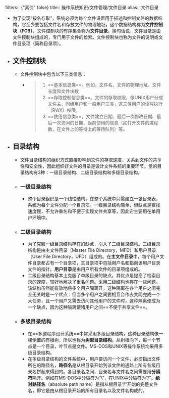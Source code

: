 filters:: {"索引" false}
title:: 操作系统知识/文件管理/文件目录
alias:: 文件目录

- 为了实现“按名存取”，系统必须为每个文件设置用于描述和控制文件的数据结构，它至少要包括文件名和存放文件的物理地址，这个数据结构称为**文件控制块（FCB）**，文件控制块的有序集合称为**文件目录**。换句话说，文件目录是由文件控制块组成的，专门用于文件的检索。文件控制块也称为文件的说明或文件目录项（简称目录项）。
- ## 文件控制块
	- 文件控制块中包含以下三类信息：
		- > 1. ==基本信息类==。例如，文件名、文件的物理地址、文件长度和文件块数
		  > 2.  ==存取控制信息类==。文件的存取权限，像UNIX用户分成文件主、同组用户和一般用户三类，这三类用户的读写执行（RWX）权限。
		  > 3. ==使用信息类==。文件建立日期、最后一次修改日期、最后一次访问的日期、当前使用的信息（如打开文件的进程数，在文件上的等待上的等待队列）等。
- ## 目录结构
	- 文件目录结构的组织方式直接影响到文件的存取速度，关系到文件的共享性和安全性，因此组织好文件的目录是设计文件系统的重要环节。觉的目录结构有3种：一级目录结构、二级目录结构和多级目录结构。
	- ### 一级目录结构
		- 整个目录组织是一个线性结构，在整个系统中只需建立一张目录表，系统为每个文件分配一个目录项。一级目录结构简单，但缺点是查找速度慢，不允许重名和不便于实现文件共享等，因此它主要用在单用户环境中。
	- ### 二级目录结构
		- 为了克服一级目录结构存在的缺点，引入了二级目录结构。二级目录结构是由主文件目录（Master File Directory，MFD）和用户目录（User File Directory，UFD）组成的。在**主文件目录**中，每个用户文件目录都占有一个目录项，其目录项中包括用户名和指向该用户目录文件的指针。**用户目录**是由用户所有文件的目录项组成的。
		- 二级目录结构基本上克服了单级目录的缺点，其优点是提高了检索目录的速度，较好地解决了重名问题。采用二级结构也存在一些问题。该结构虽然能有效地将多个用户隔离开，这种隔离在各个用户之间完全无关时是一个优点：但当多个用户之间要相互合作去共同完成一个大任务，且一个用户又需去访问其他用户的文件时，这种隔离便成为一个缺点，因为这种隔离使诸用户之间==不便于共享文件==。
	- ### 多级目录结构
		- 在==多道程序设计系统==中常采用多级目录结构，这种目录结构像一棵倒置的有根树，所以也称为**树型目录结构**。从树根向下，每一个节点是一个目录，叶节点是文件。MS-DOS和UNIX等操作系统均采用多级目录结构。
		- 在多级目录结构的文件系统中，用户要访问一个文件，必须指出文件所在的路径名，**路径名**是从根目录开始到该文件的通路上所有各级目录名拼起来得到的。各目录名之间，目录名与文件名之间需要用**分隔符**隔开。例如在MS-DOS中分隔符为“\”，在UNIX中分隔符为“/”。**绝对路径名**（absolute path name）是指从根目录“/”开始的完整文件名，即它是由从根目录开始的所有目录名以及文件名构成的。